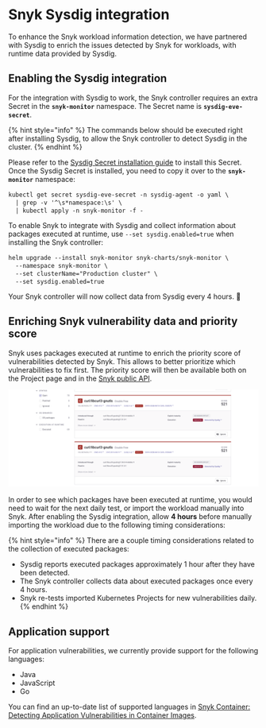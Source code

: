 # Snyk Sysdig integration

To enhance the Snyk workload information detection, we have partnered with Sysdig to enrich the issues detected by Snyk for workloads, with runtime data provided by Sysdig.

## Enabling the Sysdig integration

For the integration with Sysdig to work, the Snyk controller requires an extra Secret in the **`snyk-monitor`** namespace. The Secret name is **`sysdig-eve-secret`**.

{% hint style="info" %}
The commands below should be executed right after installing Sysdig, to allow the Snyk controller to detect Sysdig in the cluster.
{% endhint %}

Please refer to the [Sysdig Secret installation guide](https://docs.sysdig.com/en/docs/sysdig-secure/integrate-effective-vulnerability-exposure-with-snyk/#copy-the-sysdig-secret) to install this Secret. Once the Sysdig Secret is installed, you need to copy it over to the **`snyk-monitor`** namespace:

```
kubectl get secret sysdig-eve-secret -n sysdig-agent -o yaml \
  | grep -v '^\s*namespace:\s' \
  | kubectl apply -n snyk-monitor -f -
```

To enable Snyk to integrate with Sysdig and collect information about packages executed at runtime, use `--set sysdig.enabled=true` when installing the Snyk controller:

```
helm upgrade --install snyk-monitor snyk-charts/snyk-monitor \
  --namespace snyk-monitor \
  --set clusterName="Production cluster" \
  --set sysdig.enabled=true
```

Your Snyk controller will now collect data from Sysdig every 4 hours. 🎊

## Enriching Snyk vulnerability data and priority score

Snyk uses packages executed at runtime to enrich the priority score of vulnerabilities detected by Snyk. This allows to better prioritize which vulnerabilities to fix first. The priority score will then be available both on the Project page and in the [Snyk public API](https://snyk.docs.apiary.io/#reference/projects/aggregated-project-issues/list-all-aggregated-issues).

![The "Executed" badge appearing on packages executed at runtime.](<../../../.gitbook/assets/image (113) (1) (2) (1) (1) (2) (1) (1) (1) (1) (1) (1) (1) (1) (1) (1) (1) (1) (1) (1).png>)

In order to see which packages have been executed at runtime, you would need to wait for the next daily test, or import the workload manually into Snyk. After enabling the Sysdig integration, allow **4 hours** before manually importing the workload due to the following timing considerations:

{% hint style="info" %}
There are a couple timing considerations related to the collection of executed packages:

* Sysdig reports executed packages approximately 1 hour after they have been detected.
* The Snyk controller collects data about executed packages once every 4 hours.
* Snyk re-tests imported Kubernetes Projects for new vulnerabilities daily.
{% endhint %}

## Application support

For application vulnerabilities, we currently provide support for the following languages:

* Java
* JavaScript
* Go

You can find an up-to-date list of supported languages in [Snyk Container: Detecting Application Vulnerabilities in Container Images](https://docs.snyk.io/products/snyk-container/getting-around-the-snyk-container-ui/detecting-application-vulnerabilities-in-container-images).
